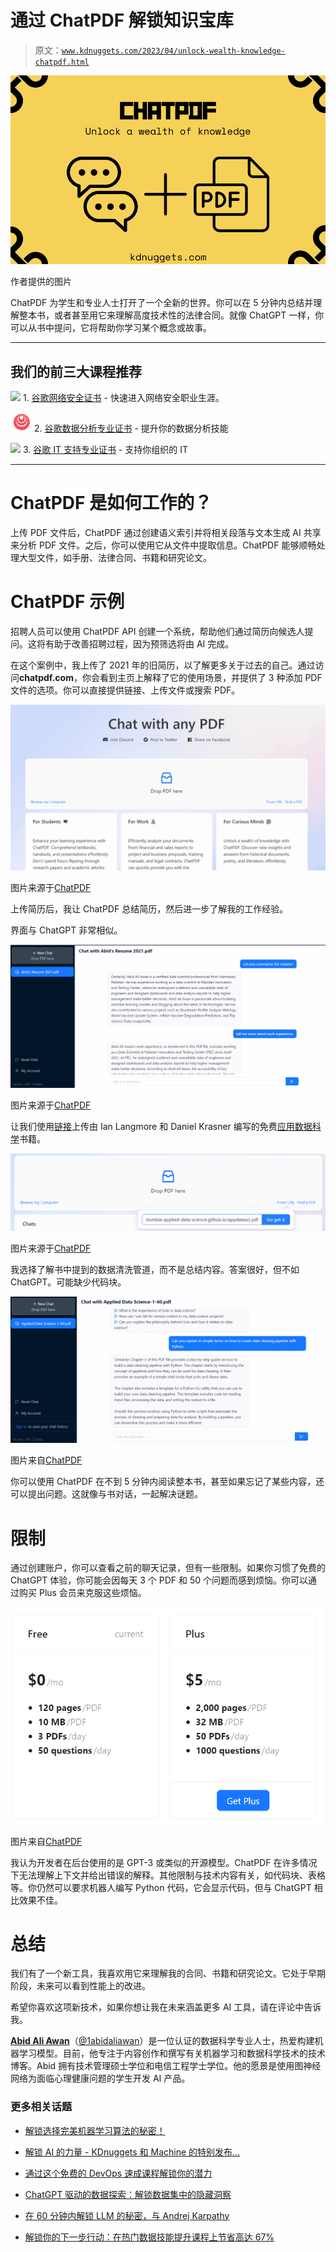 # 通过 ChatPDF 解锁知识宝库

> 原文：[`www.kdnuggets.com/2023/04/unlock-wealth-knowledge-chatpdf.html`](https://www.kdnuggets.com/2023/04/unlock-wealth-knowledge-chatpdf.html)

![通过 ChatPDF 解锁知识宝库](img/c673ce44b4e13cbc87dc6fde47267ead.png)

作者提供的图片

ChatPDF 为学生和专业人士打开了一个全新的世界。你可以在 5 分钟内总结并理解整本书，或者甚至用它来理解高度技术性的法律合同。就像 ChatGPT 一样，你可以从书中提问，它将帮助你学习某个概念或故事。

* * *

## 我们的前三大课程推荐

![](img/0244c01ba9267c002ef39d4907e0b8fb.png) 1\. [谷歌网络安全证书](https://www.kdnuggets.com/google-cybersecurity) - 快速进入网络安全职业生涯。

![](img/e225c49c3c91745821c8c0368bf04711.png) 2\. [谷歌数据分析专业证书](https://www.kdnuggets.com/google-data-analytics) - 提升你的数据分析技能

![](img/0244c01ba9267c002ef39d4907e0b8fb.png) 3\. [谷歌 IT 支持专业证书](https://www.kdnuggets.com/google-itsupport) - 支持你组织的 IT

* * *

# ChatPDF 是如何工作的？

上传 PDF 文件后，ChatPDF 通过创建语义索引并将相关段落与文本生成 AI 共享来分析 PDF 文件。之后，你可以使用它从文件中提取信息。ChatPDF 能够顺畅处理大型文件，如手册、法律合同、书籍和研究论文。

# ChatPDF 示例

招聘人员可以使用 ChatPDF API 创建一个系统，帮助他们通过简历向候选人提问。这将有助于改善招聘过程，因为预筛选将由 AI 完成。

在这个案例中，我上传了 2021 年的旧简历，以了解更多关于过去的自己。通过访问**chatpdf.com**，你会看到主页上解释了它的使用场景，并提供了 3 种添加 PDF 文件的选项。你可以直接提供链接、上传文件或搜索 PDF。

![通过 ChatPDF 解锁知识宝库](img/992c0bcf0d332aac048bc0bb1b60e8bc.png)

图片来源于[ChatPDF](https://www.chatpdf.com/)

上传简历后，我让 ChatPDF 总结简历，然后进一步了解我的工作经验。

界面与 ChatGPT 非常相似。

![通过 ChatPDF 解锁知识宝库](img/95a7fb46dfb79ea770205f4e809d4fe3.png)

图片来源于[ChatPDF](https://www.chatpdf.com/)

让我们使用[链接](https://columbia-applied-data-science.github.io/appdatasci.pdf)上传由 Ian Langmore 和 Daniel Krasner 编写的免费[应用数据科学](https://columbia-applied-data-science.github.io/appdatasci.pdf)书籍。

![通过 ChatPDF 解锁知识宝库](img/a945fb511ab3c9a9c4a4405fe2b4f26e.png)

图片来源于[ChatPDF](https://www.chatpdf.com/)

我选择了解书中提到的数据清洗管道，而不是总结内容。答案很好，但不如 ChatGPT。可能缺少代码块。

![解锁 ChatPDF 的知识财富](img/6b66ba90f52f6233855f61493f9b9f33.png)

图片来自[ChatPDF](https://www.chatpdf.com/)

你可以使用 ChatPDF 在不到 5 分钟内阅读整本书，甚至如果忘记了某些内容，还可以提出问题。这就像与书对话，一起解决谜题。

# 限制

通过创建账户，你可以查看之前的聊天记录，但有一些限制。如果你习惯了免费的 ChatGPT 体验，你可能会因每天 3 个 PDF 和 50 个问题而感到烦恼。你可以通过购买 Plus 会员来克服这些烦恼。

![解锁 ChatPDF 的知识财富](img/c27a7bf5aef2a93e36cbb8edbc4f40e2.png)

图片来自[ChatPDF](https://www.chatpdf.com/)

我认为开发者在后台使用的是 GPT-3 或类似的开源模型。ChatPDF 在许多情况下无法理解上下文并给出错误的解释。其他限制与技术内容有关，如代码块、表格等。你仍然可以要求机器人编写 Python 代码，它会显示代码，但与 ChatGPT 相比效果不佳。

# 总结

我们有了一个新工具，我喜欢用它来理解我的合同、书籍和研究论文。它处于早期阶段，未来可以看到性能上的改进。

希望你喜欢这项新技术，如果你想让我在未来涵盖更多 AI 工具，请在评论中告诉我。

**[Abid Ali Awan](https://www.polywork.com/kingabzpro)**（[@1abidaliawan](https://twitter.com/1abidaliawan)）是一位认证的数据科学专业人士，热爱构建机器学习模型。目前，他专注于内容创作和撰写有关机器学习和数据科学技术的技术博客。Abid 拥有技术管理硕士学位和电信工程学士学位。他的愿景是使用图神经网络为面临心理健康问题的学生开发 AI 产品。

### 更多相关话题

+   [解锁选择完美机器学习算法的秘密！](https://www.kdnuggets.com/2023/07/ml-algorithm-choose.html)

+   [解锁 AI 的力量 - KDnuggets 和 Machine 的特别发布…](https://www.kdnuggets.com/2023/07/mlm-unlock-power-ai-special-release-kdnuggets-machine-learning-mastery.html)

+   [通过这个免费的 DevOps 速成课程解锁你的潜力](https://www.kdnuggets.com/2023/03/corise-unlock-potential-with-this-free-devops-crash-course.html)

+   [ChatGPT 驱动的数据探索：解锁数据集中的隐藏洞察](https://www.kdnuggets.com/2023/07/chatgptpowered-data-exploration-unlock-hidden-insights-dataset.html)

+   [在 60 分钟内解锁 LLM 的秘密，与 Andrej Karpathy](https://www.kdnuggets.com/unlock-the-secrets-of-llms-in-a-60-minute-with-andrej-karpathy)

+   [解锁你的下一步行动：在热门数据技能提升课程上节省高达 67%](https://www.kdnuggets.com/2023/03/datacamp-unlock-next-move-save-67-indemand-data-upskilling.html)
